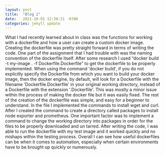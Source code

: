 ```yaml
---
layout: post
title:  "Blog 2"
date:   2021-10-01 12:38:21 -0700
categories: jekyll update
---
```

What I had recently learned about in class was the functions for working with a dockerfile and how a user can create a custom docker image. Creating the dockerfile was pretty straight forward in terms of writing the code. One part of the assignment that I had trouble with was the naming convention of the dockerfile itself. After some research I used “docker build -t my-image . -f Dockerfile.Dockerfile” to get the dockerfile to be properly implemented. When using the command 'docker build', if you do not explicitly specify the Dockerfile from which you want to build your docker image, then the docker engine, by default, will look for a Dockerfile with the filename 'Dockerfile.Dockerfile' in your original working directory, instead of a Dockerfile with the extension '.Dockerfile'. This was mostly a minor issue within the process of making the docker file but it was easily fixed. The rest of the creation of the dockerfile was simple, and easy for a beginner to understand. In the file I implemented the commands to install wget and curl. After I created the command to create a directory called packages to install node exporter and prometheus. One important factor was to implement a command to change the working directory into packages in order for the files to be properly downloaded and un tarred. After writing the code, I was able to run the dockerfile with my test image and it worked quickly and no mishaps within the testing process. Overall I can see how useful dockerfiles can be when it comes to automation, especially when certain environments have to be brought up quickly or numerously. 
